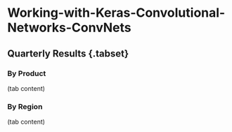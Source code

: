 # Working-with-Keras-Convolutional-Networks-ConvNets

## Quarterly Results {.tabset}

### By Product

(tab content)

### By Region

(tab content)